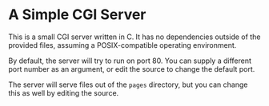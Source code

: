 # A Simple CGI Server #

This is a small CGI server written in C. It has no dependencies outside of the provided files, assuming a POSIX-compatible operating environment.

By default, the server will try to run on port 80. You can supply a different port number as an argument, or edit the source to change the default port.

The server will serve files out of the `pages` directory, but you can change this as well by editing the source.
